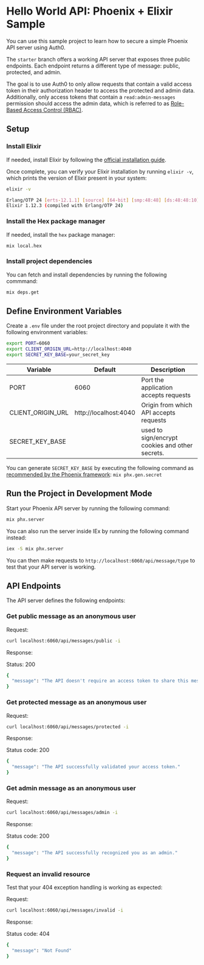 # Hello World API: Phoenix + Elixir Sample

You can use this sample project to learn how to secure a simple Phoenix API server using Auth0.

The `starter` branch offers a working API server that exposes three public endpoints. Each endpoint returns a different type of message: public, protected, and admin.

The goal is to use Auth0 to only allow requests that contain a valid access token in their authorization header to access the protected and admin data. Additionally, only access tokens that contain a `read:admin-messages` permission should access the admin data, which is referred to as [Role-Based Access Control (RBAC)](https://auth0.com/docs/authorization/rbac/).

## Setup

### Install Elixir

If needed, install Elixir by following the [official installation guide](http://elixir-lang.org/install.html).

Once complete, you can verify your Elixir installation by running `elixir -v`, which prints the version of Elixir present in your system:

```bash
elixir -v

Erlang/OTP 24 [erts-12.1.1] [source] [64-bit] [smp:48:48] [ds:48:48:10] [async-threads:1] [jit]
Elixir 1.12.3 (compiled with Erlang/OTP 24)
```

### Install the Hex package manager

If needed, install the `hex` package manager:

```bash
mix local.hex
```

### Install project dependencies

You can fetch and install dependencies by running the following commmand:

```bash
mix deps.get
```

## Define Environment Variables

Create a `.env` file under the root project directory and populate it with the following environment variables:

```bash
export PORT=6060
export CLIENT_ORIGIN_URL=http://localhost:4040
export SECRET_KEY_BASE=your_secret_key

```

| Variable           | Default                 | Description                                     |
| ------------------ | ----------------------- | ----------------------------------------------- |
|  PORT              | 6060                    | Port the application accepts requests           |
|  CLIENT_ORIGIN_URL | http://localhost:4040   | Origin from which API accepts requests          |
|  SECRET_KEY_BASE   |                         | used to sign/encrypt cookies and other secrets. |

You can generate `SECRET_KEY_BASE` by executing the following command as [recommended by the Phoenix framework](https://hexdocs.pm/phoenix/Mix.Tasks.Phx.Gen.Secret.html):
 `mix phx.gen.secret`

## Run the Project in Development Mode

Start your Phoenix API server by running the following command:

```bash
mix phx.server
```

You can also run the server inside IEx by running the following command instead:

```bash
iex -S mix phx.server
```

You can then make requests to `http://localhost:6060/api/message/type` to test that your API server is working.

## API Endpoints

The API server defines the following endpoints:

### Get public message as an anonymous user

Request:
```bash
curl localhost:6060/api/messages/public -i
```

Response:

Status: 200

```bash
{
  "message": "The API doesn't require an access token to share this message."
}
```

### Get protected message as an anonymous user
Request:

```bash
curl localhost:6060/api/messages/protected -i
```

Response:

Status code: 200

```bash
{
  "message": "The API successfully validated your access token."
}
```

### Get admin message as an anonymous user

Request:

```bash
curl localhost:6060/api/messages/admin -i
```

Response:

Status code: 200

```bash
{
  "message": "The API successfully recognized you as an admin."
}
```


### Request an invalid resource

Test that your 404 exception handling is working as expected:

Request:

```bash
curl localhost:6060/api/messages/invalid -i
```

Response:

Status code: 404

```bash
{
  "message": "Not Found"
}
```
